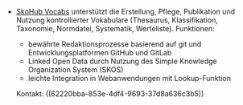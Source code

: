 - [SkoHub Vocabs](https://github.com/skohub-io/skohub-vocabs) unterstützt die Erstellung, Pflege, Publikation und Nutzung kontrollierter Vokabulare (Thesaurus, Klassifikation, Taxonomie, Normdatei, Systematik, Werteliste). Funktionen:
      
  * bewährte Redaktionsprozesse basierend auf git und Entwicklungsplatformen    GitHub und GitLab
  * Linked Open Data durch Nutzung des Simple Knowledge Organization System (SKOS)
  * leichte Integration in Webanwendungen mit Lookup-Funktion
  
  
  Kontakt: ((62220bba-853e-4df4-9693-37d8a636c3b5))